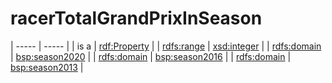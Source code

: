 # racerTotalGrandPrixInSeason

| ----- | ----- |
| is a | [rdf:Property](http://www.w3.org/1999/02/22-rdf-syntax-ns#Property) |
| [rdfs:range](http://www.w3.org/2000/01/rdf-schema#range) | [xsd:integer](http://www.w3.org/2001/XMLSchema#integer) |
| [rdfs:domain](http://www.w3.org/2000/01/rdf-schema#domain) | [bsp:season2020](https://bramantyoa.github.io/semantic-project/season2020) |
| [rdfs:domain](http://www.w3.org/2000/01/rdf-schema#domain) | [bsp:season2016](https://bramantyoa.github.io/semantic-project/season2016) |
| [rdfs:domain](http://www.w3.org/2000/01/rdf-schema#domain) | [bsp:season2013](https://bramantyoa.github.io/semantic-project/season2013) |
